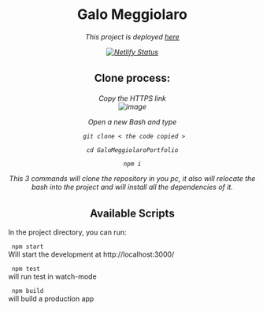 <h1 align="center">Galo Meggiolaro</h1>  
<h6 align="center">

This project is deployed [here](https://galomeggiolaro.netlify.app/)   
  
[![Netlify Status](https://api.netlify.com/api/v1/badges/89c1baa7-a99d-46da-a95c-40d61698abd3/deploy-status)](https://app.netlify.com/sites/galomeggiolaro/deploys)

</h6>  


<h2 align="center"> Clone process: </h2>

<h6 align="center">    

Copy the HTTPS link  
![image](https://user-images.githubusercontent.com/88691710/177048055-b04dfd7d-0ecc-4340-9b44-e7728e0e3041.png)

Open a new Bash and type  

<code> git clone < the code copied ></code>  

<code> cd GaloMeggiolaroPortfolio </code>  

<code> npm i </code>  

This 3 commands will clone the repository in you pc, it also will relocate the bash into the project and will install all the dependencies of it.

</h6>  

<h2 align="center"> Available Scripts </h2>

In the project directory, you can run:

<code> npm start </code>  
Will start the development at http://localhost:3000/

<code> npm test </code>  
will run test in watch-mode

<code> npm build </code>  
will build a production app

